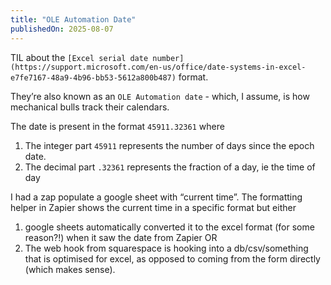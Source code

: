 ```yaml
---
title: "OLE Automation Date"
publishedOn: 2025-08-07
---
```


TIL about the `[Excel serial date number](https://support.microsoft.com/en-us/office/date-systems-in-excel-e7fe7167-48a9-4b96-bb53-5612a800b487)` format.

They’re also known as an `OLE Automation date` - which, I assume, is how mechanical bulls track their calendars.

The date is present in the format `45911.32361` where

1. The integer part `45911` represents the number of days since the epoch date.
2. The decimal part `.32361` represents the fraction of a day, ie the time of day

I had a zap populate a google sheet with “current time”. The formatting helper in Zapier shows the current time in a specific format but either

1. google sheets automatically converted it to the excel format (for some reason?!) when it saw the date from Zapier OR
2. The web hook from squarespace is hooking into a db/csv/something that is optimised for excel, as opposed to coming from the form directly (which makes sense).
